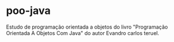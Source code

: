 # poo-java
Estudo de programação orientada a objetos do livro "Programação Orientada A Objetos Com Java" do autor Evandro carlos teruel.


